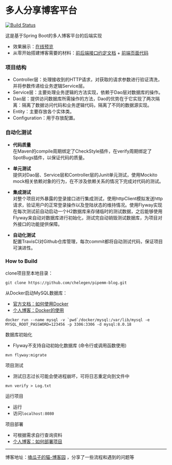 # 多人分享博客平台
[![Build Status](https://www.travis-ci.org/chelegen/pipemm-blog.svg?branch=master)](https://www.travis-ci.org/chelegen/pipemm-blog)

这是基于Spring Boot的多人博客平台的后端实现
- 效果展示：[在线预览](http://139.196.161.65/)
- 从零开始搭建博客需要的材料：[前后端接口约定文档](https://github.com/chelegen/pipemm-blog/blob/master/%E5%89%8D%E5%90%8E%E7%AB%AF%E6%8E%A5%E5%8F%A3%E7%BA%A6%E5%AE%9A.md) + [前端页面代码](https://github.com/jirengu-inc/vue-blog-preview)

### 项目结构
- Controller层：处理接收到的HTTP请求，对获取的请求参数进行验证清洗，并将参数传递给业务逻辑Service层。
- Service层：主要处理业务逻辑的方法实现，依赖于Dao层对数据库的操作。
- Dao层：提供访问数据库所需操作的方法，Dao的优势在于它实现了两次隔离：隔离了数据访问代码和业务逻辑代码，隔离了不同的数据源实现。
- Entity：主要存放各个实体类。
- Configuration：用于存放配置。


### 自动化测试
- **代码质量** <br>
在Maven的compile周期绑定了CheckStyle插件，在verify周期绑定了SpotBugs插件，以保证代码的质量。

- **单元测试** <br>
提供对Dao层、Service层和Controller层的Junit单元测试，使用Mockito mock相关依赖对象的行为，在不涉及依赖关系的情况下完成对代码的测试。

- **集成测试** <br>
对整个项目对外暴露的登录接口进行集成测试，使用httpClient模拟发送http请求，验证用户的正常登录操作以及登陆状态的维持情况。使用Flyway实现在每次测试前自动启动一个H2数据库来存储临时的测试数据，之后能够使用Flyway来自动对数据库进行初始化，测试完自动销毁测试数据库，为项目对外接口的功能提供保障。

- **自动化测试**<br>
配置TravisCI对Github仓库管理，每次commit都将自动测试代码，保证项目可演进性。

    
### How to Build
clone项目至本地目录：
```
git clone https://github.com/chelegen/pipemm-blog.git
```
从Docker启动MySQL数据库：
- [官方文档：如何使用Docker](https://docs.docker.com/get-started/)
- [个人博客：Docker的使用](https://www.cnblogs.com/pipemm/p/12300761.html)
```
docker run --name mysql -v `pwd`/docker/mysql:/var/lib/mysql -e MYSQL_ROOT_PASSWORD=123456 -p 3306:3306 -d mysql:8.0.18
```
数据库初始化
- Flyway不支持自动初始化数据库 (命令行或调用函数使用)
```
mvn flyway:migrate
```
项目测试
- 测试日志过长可能会使进程崩坏，可将日志重定向到文件中
```
mvn verify > Log.txt
```
运行项目
- 运行
- 访问```localhost:8080```

项目部署
- 可根据需求自行查询资料
- [个人博客：如何部署项目](https://www.cnblogs.com/pipemm/p/12308373.html)



---
博客地址：[嗑瓜子的猫-博客园](https://www.cnblogs.com/pipemm/)
，分享了一些流程和遇到的问题等

